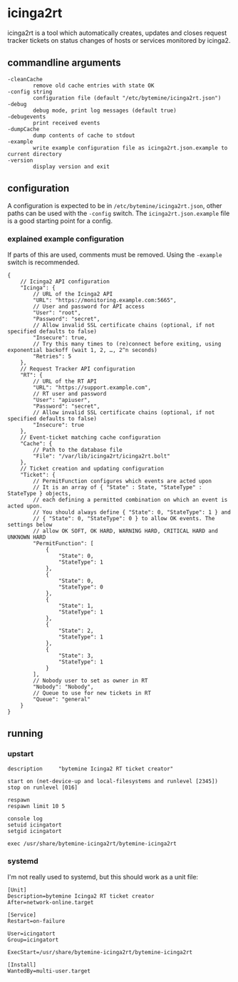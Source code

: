 # icinga2rt

icinga2rt is a tool which automatically creates, updates and closes request tracker tickets on status changes of
hosts or services monitored by icinga2.

## commandline arguments

	-cleanCache
			remove old cache entries with state OK
	-config string
			configuration file (default "/etc/bytemine/icinga2rt.json")
	-debug
			debug mode, print log messages (default true)
	-debugevents
			print received events
	-dumpCache
			dump contents of cache to stdout
	-example
			write example configuration file as icinga2rt.json.example to current directory
	-version
			display version and exit

## configuration

A configuration is expected to be in `/etc/bytemine/icinga2rt.json`, other paths can be used with the `-config` switch.
The `icinga2rt.json.example` file is a good starting point for a config. 

### explained example configuration

If parts of this are used, comments must be removed. Using the `-example` switch is recommended.

	{
		// Icinga2 API configuration
		"Icinga": {
			// URL of the Icinga2 API
			"URL": "https://monitoring.example.com:5665",
			// User and password for API access
			"User": "root",
			"Password": "secret",
			// Allow invalid SSL certificate chains (optional, if not specified defaults to false)
			"Insecure": true,
			// Try this many times to (re)connect before exiting, using exponential backoff (wait 1, 2, …, 2^n seconds)
			"Retries": 5
		},
		// Request Tracker API configuration
		"RT": {
			// URL of the RT API
			"URL": "https://support.example.com",
			// RT user and password
			"User": "apiuser",
			"Password": "secret",
			// Allow invalid SSL certificate chains (optional, if not specified defaults to false)
			"Insecure": true
		},
		// Event-ticket matching cache configuration
		"Cache": {
			// Path to the database file
			"File": "/var/lib/icinga2rt/icinga2rt.bolt"
		},
		// Ticket creation and updating configuration
		"Ticket": {
			// PermitFunction configures which events are acted upon
			// It is an array of { "State" : State, "StateType" : StateType } objects,
			// each defining a permitted combination on which an event is acted upon.
			// You should always define { "State": 0, "StateType": 1 } and
			// { "State": 0, "StateType": 0 } to allow OK events. The settings below
			// allow OK SOFT, OK HARD, WARNING HARD, CRITICAL HARD and UNKNOWN HARD 
			"PermitFunction": [
				{
					"State": 0,
					"StateType": 1
				},
				{
					"State": 0,
					"StateType": 0
				},
				{
					"State": 1,
					"StateType": 1
				},
				{
					"State": 2,
					"StateType": 1
				},
				{
					"State": 3,
					"StateType": 1
				}
			],
			// Nobody user to set as owner in RT
			"Nobody": "Nobody",
			// Queue to use for new tickets in RT
			"Queue": "general"
		}
	}

## running

### upstart

	description     "bytemine Icinga2 RT ticket creator"

	start on (net-device-up and local-filesystems and runlevel [2345])
	stop on runlevel [016]

	respawn
	respawn limit 10 5

	console log
	setuid icingatort
	setgid icingatort

	exec /usr/share/bytemine-icinga2rt/bytemine-icinga2rt

### systemd

I'm not really used to systemd, but this should work as a unit file:

	[Unit]
	Description=bytemine Icinga2 RT ticket creator
	After=network-online.target

	[Service]
	Restart=on-failure

	User=icingatort
	Group=icingatort

	ExecStart=/usr/share/bytemine-icinga2rt/bytemine-icinga2rt

	[Install]
	WantedBy=multi-user.target
